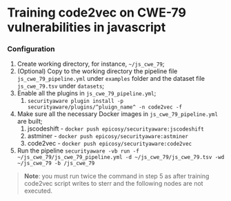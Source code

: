 # Training code2vec on CWE-79 vulnerabilities in javascript

### Configuration

1) Create working directory, for instance, `~/js_cwe_79`; 
2) (Optional) Copy to the working directory the pipeline file `js_cwe_79_pipeline.yml` under `examples` folder and the dataset file `js_cwe_79.tsv` under `datasets`;
3) Enable all the plugins in `js_cwe_79_pipeline.yml`;
   1) ```securityaware plugin install -p securityaware/plugins/^pluign_name^ -n code2vec -f```
4) Make sure all the necessary Docker images in `js_cwe_79_pipeline.yml` are built;
   1) jscodeshift - ```docker push epicosy/securityaware:jscodeshift```
   2) astminer - ```docker push epicosy/securityaware:astminer```
   3) code2vec - ```docker push epicosy/securityaware:code2vec```
5) Run the pipeline ```securityaware -vb run -f ~/js_cwe_79/js_cwe_79_pipeline.yml -d ~/js_cwe_79/js_cwe_79.tsv -wd ~/js_cwe_79 -b /js_cwe_79```

> **Note**: you must run twice the command in step 5 as after training code2vec script writes to sterr and the 
> following nodes are not executed.